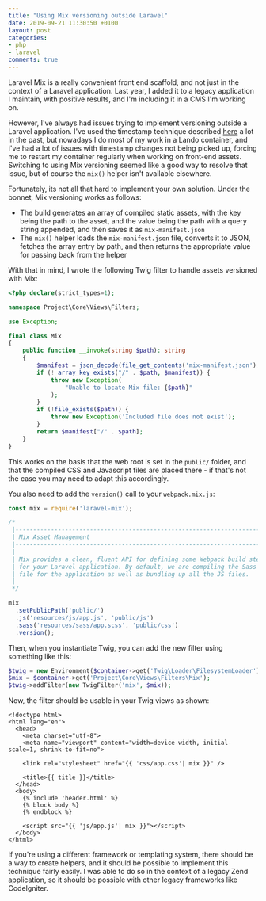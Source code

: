 ```yaml
---
title: "Using Mix versioning outside Laravel"
date: 2019-09-21 11:30:50 +0100
layout: post
categories:
- php
- laravel
comments: true
---
```


Laravel Mix is a really convenient front end scaffold, and not just in the context of a Laravel application. Last year, I added it to a legacy application I maintain, with positive results, and I'm including it in a CMS I'm working on.

However, I've always had issues trying to implement versioning outside a Laravel application. I've used the timestamp technique described [here](https://matthewdaly.co.uk/blog/2016/11/26/easy-static-asset-versioning-in-php/) a lot in the past, but nowadays I do most of my work in a Lando container, and I've had a lot of issues with timestamp changes not being picked up, forcing me to restart my container regularly when working on front-end assets. Switching to using Mix versioning seemed like a good way to resolve that issue, but of course the `mix()` helper isn't available elsewhere.

Fortunately, its not all that hard to implement your own solution. Under the bonnet, Mix versioning works as follows:

* The build generates an array of compiled static assets, with the key being the path to the asset, and the value being the path with a query string appended, and then saves it as `mix-manifest.json`
* The `mix()` helper loads the `mix-manifest.json` file, converts it to JSON, fetches the array entry by path, and then returns the appropriate value for passing back from the helper

With that in mind, I wrote the following Twig filter to handle assets versioned with Mix:

```php
<?php declare(strict_types=1);

namespace Project\Core\Views\Filters;

use Exception;

final class Mix
{
    public function __invoke(string $path): string
    {
        $manifest = json_decode(file_get_contents('mix-manifest.json'), true);
        if (! array_key_exists("/" . $path, $manifest)) {
            throw new Exception(
                "Unable to locate Mix file: {$path}"
            );
        }
        if (!file_exists($path)) {
            throw new Exception('Included file does not exist');
        }
        return $manifest["/" . $path];
    }
}
```

This works on the basis that the web root is set in the `public/` folder, and that the compiled CSS and Javascript files are placed there - if that's not the case you may need to adapt this accordingly.

You also need to add the `version()` call to your `webpack.mix.js`:

```javascript
const mix = require('laravel-mix');

/*
 |--------------------------------------------------------------------------
 | Mix Asset Management
 |--------------------------------------------------------------------------
 |
 | Mix provides a clean, fluent API for defining some Webpack build steps
 | for your Laravel application. By default, we are compiling the Sass
 | file for the application as well as bundling up all the JS files.
 |
 */

mix
  .setPublicPath('public/')
  .js('resources/js/app.js', 'public/js')
  .sass('resources/sass/app.scss', 'public/css')
  .version();
```

Then, when you instantiate Twig, you can add the new filter using something like this:

```php
$twig = new Environment($container->get('Twig\Loader\FilesystemLoader'), $config);
$mix = $container->get('Project\Core\Views\Filters\Mix');
$twig->addFilter(new TwigFilter('mix', $mix));
```

Now, the filter should be usable in your Twig views as shown:

```twig
<!doctype html>
<html lang="en">
  <head>
    <meta charset="utf-8">
    <meta name="viewport" content="width=device-width, initial-scale=1, shrink-to-fit=no">

    <link rel="stylesheet" href="{{ 'css/app.css'| mix }}" />

    <title>{{ title }}</title>
  </head>
  <body>
    {% include 'header.html' %}
    {% block body %}
    {% endblock %}

    <script src="{{ 'js/app.js'| mix }}"></script>
  </body>
</html>
```

If you're using a different framework or templating system, there should be a way to create helpers, and it should be possible to implement this technique fairly easily. I was able to do so in the context of a legacy Zend application, so it should be possible with other legacy frameworks like CodeIgniter.
